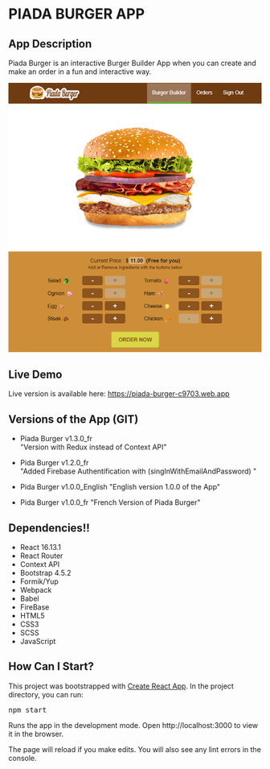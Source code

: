 # PIADA BURGER APP

## App Description

Piada Burger is an interactive Burger Builder App when you can create and make an order in a fun and interactive way.

![Alt text](./src/Assets/piada-burger.png?raw=true 'Piada Burger App')

## Live Demo

Live version is available here:
https://piada-burger-c9703.web.app

## Versions of the App (GIT)

- Piada Burger v1.3.0_fr  
   "Version with Redux instead of Context API"

- Pida Burger v1.2.0_fr  
   "Added Firebase Authentification with (singInWithEmailAndPassword) "

- Pida Burger v1.0.0_English
  "English version 1.0.0 of the App"

- Pida Burger v1.0.0_fr
  "French Version of Piada Burger"

## Dependencies!!

- React 16.13.1
- React Router
- Context API
- Bootstrap 4.5.2
- Formik/Yup
- Webpack
- Babel
- FireBase
- HTML5
- CSS3
- SCSS
- JavaScript

## How Can I Start?

This project was bootstrapped with [Create React App](https://github.com/facebook/create-react-app).
In the project directory, you can run:

<pre>npm start</pre>

Runs the app in the development mode.
Open http://localhost:3000 to view it in the browser.

The page will reload if you make edits.
You will also see any lint errors in the console.
